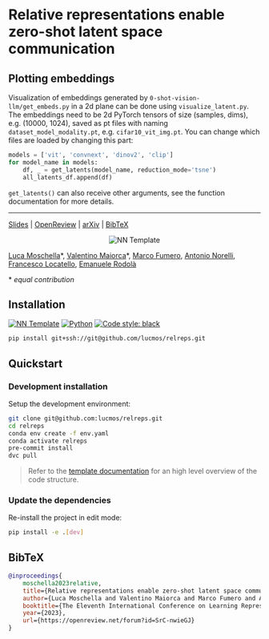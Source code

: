 # Relative representations enable zero-shot latent space communication

## Plotting embeddings
Visualization of embeddings generated by `0-shot-vision-llm/get_embeds.py` in a 2d plane can be done using `visualize_latent.py`.
The embeddings need to be 2d PyTorch tensors of size (samples, dims), e.g. (10000, 1024), saved as pt files with naming `dataset_model_modality.pt`, e.g. `cifar10_vit_img.pt`.
You can change which files are loaded by changing this part:
```python
models = ['vit', 'convnext', 'dinov2', 'clip']
for model_name in models:
    df, _ = get_latents(model_name, reduction_mode='tsne')
    all_latents_df.append(df)
```
`get_latents()` can also receive other arguments, see the function documentation for more details.

---

[Slides](https://lucmos.github.io/relreps-presentation/) |
[OpenReview](https://openreview.net/forum?id=SrC-nwieGJ) |
[arXiv](https://arxiv.org/abs/2209.15430) |
[BibTeX](#bibtex)

<p align="center">
    <img alt="NN Template" src="./data/assets/teaser.gif">
</p>

[Luca Moschella](https://luca.moschella.dev/)\*,
[Valentino Maiorca](https://gladia.di.uniroma1.it/authors/maiorca/)\*,
[Marco Fumero](https://gladia.di.uniroma1.it/authors/fumero/),
[Antonio Norelli](https://noranta4.com/),
[Francesco Locatello](https://www.francescolocatello.com/),
[Emanuele Rodolà](https://gladia.di.uniroma1.it/authors/rodola/)

\* *equal contribution*

## Installation
<p align="left">
    <a href="https://github.com/grok-ai/nn-template"><img alt="NN Template" src="https://shields.io/badge/nn--template-0.2.1-emerald?style=flat&labelColor=gray"></a>
    <a href="https://www.python.org/downloads/"><img alt="Python" src="https://img.shields.io/badge/python-3.9-blue.svg"></a>
    <a href="https://black.readthedocs.io/en/stable/"><img alt="Code style: black" src="https://img.shields.io/badge/code%20style-black-000000.svg"></a>
</p>

```bash
pip install git+ssh://git@github.com/lucmos/relreps.git
```


## Quickstart

### Development installation

Setup the development environment:

```bash
git clone git@github.com:lucmos/relreps.git
cd relreps
conda env create -f env.yaml
conda activate relreps
pre-commit install
dvc pull
```

> Refer to the [template documentation](https://grok-ai.github.io/nn-template/0.2/) for an high level overview of the code structure.

### Update the dependencies

Re-install the project in edit mode:

```bash
pip install -e .[dev]
```


## BibTeX

```bibtex
@inproceedings{
    moschella2023relative,
    title={Relative representations enable zero-shot latent space communication},
    author={Luca Moschella and Valentino Maiorca and Marco Fumero and Antonio Norelli and Francesco Locatello and Emanuele Rodol{\`a}},
    booktitle={The Eleventh International Conference on Learning Representations },
    year={2023},
    url={https://openreview.net/forum?id=SrC-nwieGJ}
}
```
